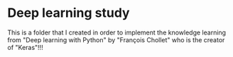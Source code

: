 # Deep learning study

This is a folder that I created in order to implement the knowledge learning from "Deep learning with Python" by "François Chollet" who is the creator of "Keras"!!!
